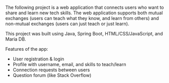 The following project is a web application that connects users who want to share and learn new tech skills. 
The web application supports both mutual exchanges (users can teach what they know, and learn from others) and non-mutual exchanges (users can just teach or just learn).

This project was built using Java, Spring Boot, HTML/CSS/JavaScript, and Maria DB.

Features of the app:
- User registration & login  
- Profile with username, email, and skills to teach/learn  
- Connection requests between users  
- Question forum (like Stack Overflow)  
